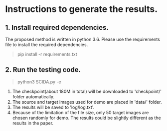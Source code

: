 # Instructions to generate the results.
## 1. Install required dependencies.
The proposed method is written in python 3.6. Please use the requirements file to install the required dependencies.
> pip install -r requirements.txt



## 2. Run the testing code.
> python3 SCIDA.py -e

1. The checkpoint(about 180M in total) will be downloaded to 'checkpoint/' folder automatically.
2. The source and target images used for demo are placed in 'data/' folder.
3. The results will be saved to 'log/log.txt'.
4. Because of the limitation of the file size, only 50 target images are chosen randomly for demo. The results could be slightly different as the results in the paper.

